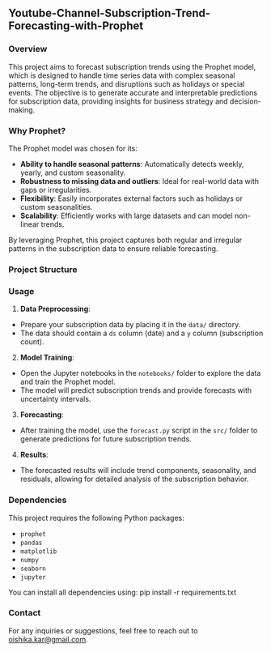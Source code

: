 ## Youtube-Channel-Subscription-Trend-Forecasting-with-Prophet

### Overview
This project aims to forecast subscription trends using the Prophet model, which is designed to handle time series data with complex seasonal patterns, long-term trends, and disruptions such as holidays or special events. The objective is to generate accurate and interpretable predictions for subscription data, providing insights for business strategy and decision-making.

### Why Prophet?
The Prophet model was chosen for its:
- **Ability to handle seasonal patterns**: Automatically detects weekly, yearly, and custom seasonality.
- **Robustness to missing data and outliers**: Ideal for real-world data with gaps or irregularities.
- **Flexibility**: Easily incorporates external factors such as holidays or custom seasonalities.
- **Scalability**: Efficiently works with large datasets and can model non-linear trends.

By leveraging Prophet, this project captures both regular and irregular patterns in the subscription data to ensure reliable forecasting.

### Project Structure

### Usage

1. **Data Preprocessing**: 
- Prepare your subscription data by placing it in the `data/` directory.
- The data should contain a `ds` column (date) and a `y` column (subscription count).

2. **Model Training**:
- Open the Jupyter notebooks in the `notebooks/` folder to explore the data and train the Prophet model.
- The model will predict subscription trends and provide forecasts with uncertainty intervals.

3. **Forecasting**:
- After training the model, use the `forecast.py` script in the `src/` folder to generate predictions for future subscription trends.

4. **Results**:
- The forecasted results will include trend components, seasonality, and residuals, allowing for detailed analysis of the subscription behavior.

### Dependencies

This project requires the following Python packages:
- `prophet`
- `pandas`
- `matplotlib`
- `numpy`
- `seaborn`
- `jupyter`

You can install all dependencies using: 
pip install -r requirements.txt

### Contact

For any inquiries or suggestions, feel free to reach out to oishika.kar@gmail.com.


